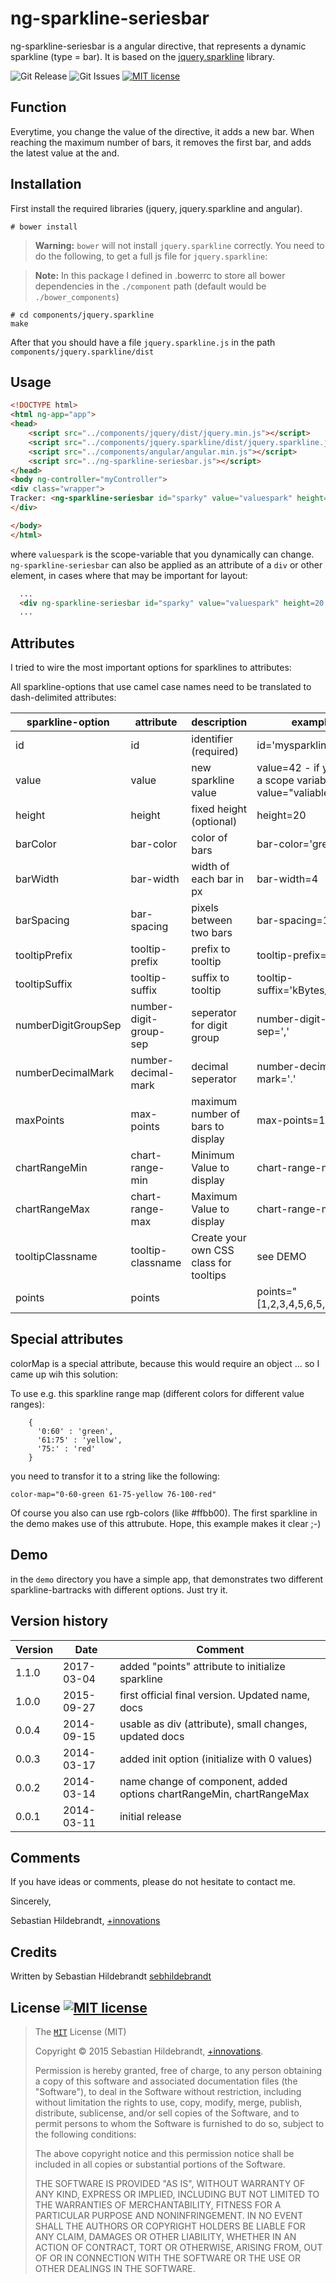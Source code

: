 ng-sparkline-seriesbar
================

ng-sparkline-seriesbar is a angular directive, that represents a dynamic sparkline (type = bar). It is based on the [jquery.sparkline](http://omnipotent.net/jquery.sparkline) library.

  ![Git Release][release-img]
  ![Git Issues][issues-img]
  [![MIT license][license-img]][license-url]


## Function

Everytime, you change the value of the directive, it adds a new bar. When reaching the maximum number of bars, it removes the first bar, and adds the latest value at the and.   

## Installation

First install the required libraries (jquery, jquery.sparkline and angular).

```
# bower install
```

> **Warning:**
> ```bower``` will not install ```jquery.sparkline``` correctly. You need to do the following, to get a full js file for ```jquery.sparkline```:

> **Note:**
> In this package I defined in .bowerrc to store all bower dependencies in the `./component` path (default would be `./bower_components`)

```
# cd components/jquery.sparkline
make
```

After that you should have a file ```jquery.sparkline.js``` in the path ```components/jquery.sparkline/dist```

## Usage

```html
<!DOCTYPE html>
<html ng-app="app">
<head>
    <script src="../components/jquery/dist/jquery.min.js"></script>
    <script src="../components/jquery.sparkline/dist/jquery.sparkline.js"></script>
    <script src="../components/angular/angular.min.js"></script>
    <script src="../ng-sparkline-seriesbar.js"></script>
</head>
<body ng-controller="myController">
<div class="wrapper">   
Tracker: <ng-sparkline-seriesbar id="sparky" value="valuespark" height=20 max-points=20></ng-sparkline-seriesbar>
</div>

</body>
</html>
```

where ```valuespark``` is the scope-variable that you dynamically can change. ```ng-sparkline-seriesbar``` can also be applied as an attribute of a ```div``` or other element, in cases where that may be important for layout:

```html
  ...
  <div ng-sparkline-seriesbar id="sparky" value="valuespark" height=20 max-points=20></div>
  ...
```

## Attributes

I tried to wire the most important options for sparklines to attributes:

All sparkline-options that use camel case names need to be translated to dash-delimited attributes:

sparkline-option | attribute | description | example
---|---|---|---
id|id|identifier (required)|id='mysparkline'
value|value|new sparkline value|value=42 - if you use a scope variable, then: value="valiable"
height|height|fixed height (optional)|height=20
barColor|bar-color|color of bars|bar-color='green'
barWidth|bar-width|width of each bar in px|bar-width=4
barSpacing|bar-spacing|pixels between two bars|bar-spacing=1
tooltipPrefix|tooltip-prefix|prefix to tooltip|tooltip-prefix='Speed:'
tooltipSuffix|tooltip-suffix|suffix to tooltip|tooltip-suffix='kBytes/s'
numberDigitGroupSep|number-digit-group-sep|seperator for digit group|number-digit-group-sep=','
numberDecimalMark|number-decimal-mark|decimal seperator|number-decimal-mark='.'
maxPoints|max-points|maximum number of bars to display|max-points=10
chartRangeMin|chart-range-min|Minimum Value to display|chart-range-min=0
chartRangeMax|chart-range-max|Maximum Value to display|chart-range-max=100
tooltipClassname|tooltip-classname|Create your own CSS class for tooltips|see DEMO
points|points||points="[1,2,3,4,5,6,5,4,3,2,1]"


## Special attributes

colorMap is a special attribute, because this would require an object ... so I came up wih this solution:

To use e.g. this sparkline range map (different colors for different value ranges):

```
	{
      '0:60' : 'green',
      '61:75' : 'yellow',
      '75:' : 'red'
    }
```

you need to transfor it to a string like the following:

```
color-map="0-60-green 61-75-yellow 76-100-red"
```

Of course you also can use rgb-colors (like #ffbb00). The first sparkline in the demo makes use of this attrubute. Hope, this example makes it clear ;-)

## Demo

in the ```demo``` directory you have a simple app, that demonstrates two different sparkline-bartracks with different options. Just try it.

## Version history

| Version        | Date           | Comment  |
| -------------- | -------------- | -------- |
| 1.1.0          | 2017-03-04     | added "points" attribute to initialize sparkline |
| 1.0.0          | 2015-09-27     | first official final version. Updated name, docs |
| 0.0.4          | 2014-09-15     | usable as div (attribute), small changes, updated docs |
| 0.0.3          | 2014-03-17     | added init option (initialize with 0 values) |
| 0.0.2          | 2014-03-14     | name change of component, added options chartRangeMin, chartRangeMax |
| 0.0.1          | 2014-03-11     | initial release |

## Comments

If you have ideas or comments, please do not hesitate to contact me.

Sincerely,

Sebastian Hildebrandt, [+innovations](http://www.plus-innovations.com)

## Credits

Written by Sebastian Hildebrandt [sebhildebrandt](https://github.com/sebhildebrandt)

## License [![MIT license][license-img]][license-url]

>The [`MIT`][license-url] License (MIT)
>
>Copyright &copy; 2015 Sebastian Hildebrandt, [+innovations](http://www.plus-innovations.com).
>
>Permission is hereby granted, free of charge, to any person obtaining a copy
>of this software and associated documentation files (the "Software"), to deal
>in the Software without restriction, including without limitation the rights
>to use, copy, modify, merge, publish, distribute, sublicense, and/or sell
>copies of the Software, and to permit persons to whom the Software is
>furnished to do so, subject to the following conditions:
>
>The above copyright notice and this permission notice shall be included in
>all copies or substantial portions of the Software.
>
>THE SOFTWARE IS PROVIDED "AS IS", WITHOUT WARRANTY OF ANY KIND, EXPRESS OR
>IMPLIED, INCLUDING BUT NOT LIMITED TO THE WARRANTIES OF MERCHANTABILITY,
>FITNESS FOR A PARTICULAR PURPOSE AND NONINFRINGEMENT. IN NO EVENT SHALL THE
>AUTHORS OR COPYRIGHT HOLDERS BE LIABLE FOR ANY CLAIM, DAMAGES OR OTHER
>LIABILITY, WHETHER IN AN ACTION OF CONTRACT, TORT OR OTHERWISE, ARISING FROM,
>OUT OF OR IN CONNECTION WITH THE SOFTWARE OR THE USE OR OTHER DEALINGS IN
>THE SOFTWARE.

[license-url]: https://github.com/sebhildebrandt/ng-sparkline-seriesbar/blob/master/LICENSE
[license-img]: https://img.shields.io/badge/license-MIT-blue.svg?style=flat-square

[release-img]: https://img.shields.io/github/release/sebhildebrandt/ng-sparkline-seriesbar.svg?style=flat-square
[issues-img]: https://img.shields.io/github/issues/sebhildebrandt/ng-sparkline-seriesbar.svg?style=flat-square

